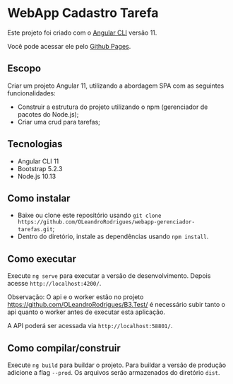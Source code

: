 # WebApp Cadastro Tarefa 

Este projeto foi criado com o [Angular CLI](https://github.com/OLeandroRodrigues/webapp-gerenciador-tarefas) versão 11.

Você pode acessar ele pelo [Github Pages](https://github.com/OLeandroRodrigues/webapp-gerenciador-tarefas/).

## Escopo

Criar um projeto Angular 11, utilizando a abordagem SPA com as seguintes funcionalidades:

- Construir a estrutura do projeto utilizando o npm (gerenciador de pacotes do Node.js);
- Criar uma crud para tarefas;

## Tecnologias

- Angular CLI 11
- Bootstrap 5.2.3
- Node.js 10.13

## Como instalar

- Baixe ou clone este repositório usando `git clone https://github.com/OLeandroRodrigues/webapp-gerenciador-tarefas.git`;
- Dentro do diretório, instale as dependências usando `npm install`.

## Como executar

Execute `ng serve` para executar a versão de desenvolvimento. Depois acesse `http://localhost:4200/`.

Observação: O api e o worker estão no projeto https://github.com/OLeandroRodrigues/B3.Test/ é necessário subir tanto o 
api quanto o worker antes de executar esta aplicação. 

A API poderá ser acessada via `http://localhost:58801/`.

## Como compilar/construir

Execute `ng build` para buildar o projeto. Para buildar a versão de produção adicione a flag `--prod`. Os arquivos serão armazenados do diretório `dist`.

